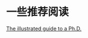 # 一些推荐阅读

[The illustrated guide to a Ph.D.](https://matt.might.net/articles/phd-school-in-pictures/)


